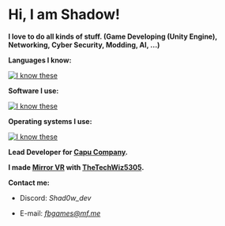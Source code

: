 # Hi, I am Shadow!

**I love to do all kinds of stuff.  (Game Developing (Unity  Engine), Networking, Cyber Security, Modding,  AI, ...)**

**Languages I know:**

[![I know these](https://skillicons.dev/icons?i=cs,js,html,css,php,python)](https://skillicons.dev)

**Software I use:**

[![I know these](https://skillicons.dev/icons?i=unity,visualstudio,vscode,blender,github)](https://skillicons.dev)

**Operating systems I use:**

[![I know these](https://skillicons.dev/icons?i=windows,linux,raspberrypi)](https://skillicons.dev)

**Lead Developer for [Capu Company](https://capucompanyvr.com/).**

**I made [Mirror VR](https://github.com/Glitched-Cat-Studios/MirrorVR) with [TheTechWiz5305](https://github.com/TheTechWiz5305).**

**Contact me:**

- Discord: *Shad0w_dev*

- E-mail:  *fbgames@mf.me*
